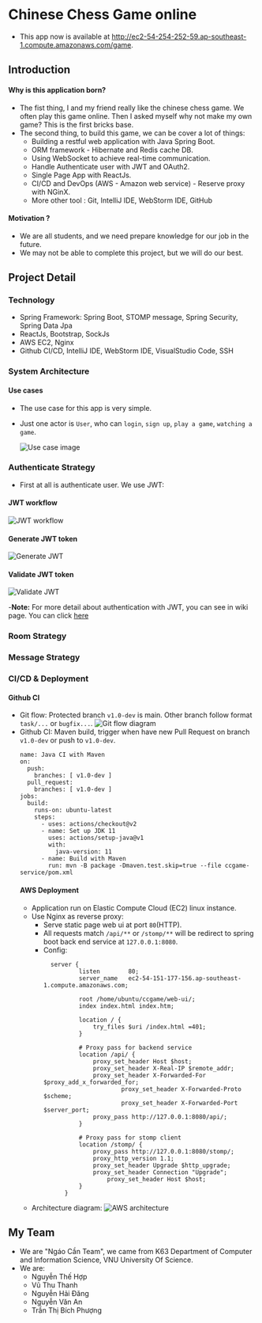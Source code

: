# Chinese Chess Game online

- This app now is available at http://ec2-54-254-252-59.ap-southeast-1.compute.amazonaws.com/game.

## Introduction
#### Why is this application born?
- The fist thing, I and my friend really like the chinese chess game.
We often play this game online.
Then I asked myself why not make my own game? This is the first bricks base.
- The second thing, to build this game, we can be cover a lot of things:
  - Building a restful web application with Java Spring Boot.
  - ORM framework - Hibernate and Redis cache DB.
  - Using WebSocket to achieve real-time communication.
  - Handle Authenticate user with JWT and OAuth2.
  - Single Page App with ReactJs.
  - CI/CD and DevOps (AWS - Amazon web service) - Reserve proxy with NGinX.
  - More other tool : Git, IntelliJ IDE, WebStorm IDE, GitHub
#### Motivation ?
- We are all students, and we need prepare knowledge for our job in the future.
- We may not be able to complete this project, but we will do our best.
## Project Detail
### Technology
- Spring Framework: Spring Boot, STOMP message, Spring Security, Spring Data Jpa
- ReactJs, Bootstrap, SockJs
- AWS EC2, Nginx
- Github CI/CD, IntelliJ IDE, WebStorm IDE, VisualStudio Code, SSH
### System Architecture
#### Use cases
- The use case for this app is very simple.
- Just one actor is `User`, who can `login`, `sign up`, `play a game`, `watching a game`.

  ![Use case image](https://github.com/Puskin2911/SE04-Group-23.1/blob/v1.0-dev/refs/uml/use-case.PNG)
  
### Authenticate Strategy
- First at all is authenticate user. We use JWT:
#### JWT workflow

  ![JWT workflow](https://github.com/Puskin2911/SE04-Group-23.1/blob/v1.0-dev/refs/uml/jwt-workflow.PNG)
  
#### Generate JWT token

  ![Generate JWT](https://github.com/Puskin2911/SE04-Group-23.1/blob/v1.0-dev/refs/uml/gen-jwt.PNG)
  
#### Validate JWT token

  ![Validate JWT](https://github.com/Puskin2911/SE04-Group-23.1/blob/v1.0-dev/refs/uml/validate-jwt.PNG)

-**Note:** For more detail about authentication with JWT, you can see in wiki page. You can click [here](https://github.com/Puskin2911/SE04-Group-23.1/wiki/Authentication-with-JWT)
 
### Room Strategy
### Message Strategy
### CI/CD & Deployment
#### Github CI
- Git flow: Protected branch `v1.0-dev` is main. Other branch follow format `task/...` or `bugfix...`.
  ![Git flow diagram](https://github.com/Puskin2911/SE04-Group-23.1/blob/v1.0-dev/refs/git-flow-diagram.png)
- Github CI: Maven build, trigger when have new Pull Request on branch `v1.0-dev` or push to `v1.0-dev`.
  ```
  name: Java CI with Maven
  on:
    push:
      branches: [ v1.0-dev ]
    pull_request:
      branches: [ v1.0-dev ]
  jobs:
    build:
      runs-on: ubuntu-latest
      steps:
        - uses: actions/checkout@v2
        - name: Set up JDK 11
          uses: actions/setup-java@v1
          with:
            java-version: 11
        - name: Build with Maven
          run: mvn -B package -Dmaven.test.skip=true --file ccgame-service/pom.xml
  ```
  #### AWS Deployment
  - Application run on Elastic Compute Cloud (EC2) linux instance.
  - Use Nginx as reverse proxy: 
    - Serve static page web ui at port `80`(HTTP).
    - All requests match `/api/**` or `/stomp/**` will be redirect to spring boot back end service at `127.0.0.1:8080`.
    - Config: 
      ```
        server {
                listen        80;
                server_name   ec2-54-151-177-156.ap-southeast-1.compute.amazonaws.com;
        
        		root /home/ubuntu/ccgame/web-ui/; 
        		index index.html index.htm;
        
        		location / {
        			try_files $uri /index.html =401;
        		}
        		
        		# Proxy pass for backend service
        		location /api/ {
        			proxy_set_header Host $host;
        			proxy_set_header X-Real-IP $remote_addr;
        			proxy_set_header X-Forwarded-For $proxy_add_x_forwarded_for;
                     		proxy_set_header X-Forwarded-Proto $scheme;
                     		proxy_set_header X-Forwarded-Port $server_port;
        			proxy_pass http://127.0.0.1:8080/api/;
        		}
        
        		# Proxy pass for stomp client
        		location /stomp/ {
        			proxy_pass http://127.0.0.1:8080/stomp/;
        			proxy_http_version 1.1;
        			proxy_set_header Upgrade $http_upgrade;
        			proxy_set_header Connection "Upgrade";
            			proxy_set_header Host $host;
        		}
            }
      ```
  - Architecture diagram:
    ![AWS architecture](https://github.com/Puskin2911/SE04-Group-23.1/blob/v1.0-dev/refs/aws_architecture.png)
## My Team
- We are "Ngáo Cần Team", we came from K63 Department of Computer and Information Science, VNU University Of Science.
- We are:
  - Nguyễn Thế Hợp
  - Vũ Thu Thanh
  - Nguyễn Hải Đăng
  - Nguyễn Văn An 
  - Trần Thị Bích Phượng